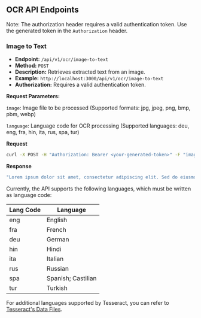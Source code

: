 ## OCR API Endpoints

Note: The authorization header requires a valid authentication token. Use the generated token in the `Authorization` header.

### Image to Text

- **Endpoint:** `/api/v1/ocr/image-to-text`
- **Method:** `POST`
- **Description:** Retrieves extracted text from an image.
- **Example:** `http://localhost:3000/api/v1/ocr/image-to-text`
- **Authorization:** Requires a valid authentication token.

**Request Parameters:**

`image`: Image file to be processed (Supported formats: jpg, jpeg, png, bmp, pbm, webp)

`language`: Language code for OCR processing (Supported languages: deu, eng, fra, hin, ita, rus, spa, tur)

**Request**

```bash
curl -X POST -H "Authorization: Bearer <your-generated-token>" -F "image=@/path/to/your/image.jpg" -F "language=eng" http://localhost:3000/api/v1/ocr/image-to-text
```

**Response**

```bash
"Lorem ipsum dolor sit amet, consectetur adipiscing elit. Sed do eiusmod tempor incididunt ut labore et dolore magna aliqua. Ut enim ad minim veniam, quis nostrud exercitation ullamco laboris nisi ut aliquip ex ea commodo consequat. Duis aute irure dolor in reprehenderit in voluptate velit esse cillum dolore eu fugiat nulla pariatur. Excepteur sint occaecat cupidatat non proident, sunt in culpa qui officia deserunt mollit anim id est laborum. Lorem ipsum dolor sit amet, consectetur adipiscing elit. Sed do eiusmod tempor incididunt ut labore et dolore magna aliqua. Ut enim ad minim veniam, quis nostrud exercitation ullamco laboris nisi ut aliquip ex ea commodo consequat. Duis aute irure dolor in reprehenderit in voluptate velit esse cillum dolore eu fugiat nulla pariatur. Excepteur sint occaecat cupidatat non proident, sunt in culpa qui officia deserunt mollit anim id est laborum."
```

Currently, the API supports the following languages, which must be written as language code:

| Lang Code | Language           |
| --------- | ------------------ |
| eng       | English            |
| fra       | French             |
| deu       | German             |
| hin       | Hindi              |
| ita       | Italian            |
| rus       | Russian            |
| spa       | Spanish; Castilian |
| tur       | Turkish            |

For additional languages supported by Tesseract, you can refer to [Tesseract's Data Files](https://tesseract-ocr.github.io/tessdoc/Data-Files#data-files-for-version-400-november-29-2016).
